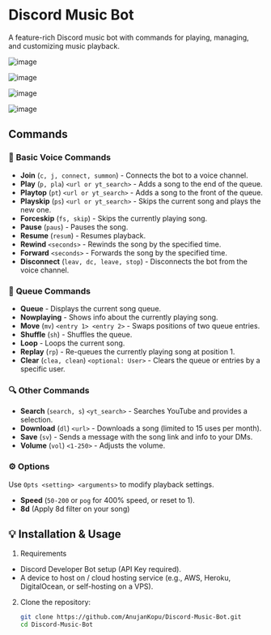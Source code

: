 # Discord Music Bot

A feature-rich Discord music bot with commands for playing, managing, and customizing music playback.

![image](https://github.com/user-attachments/assets/25139aa3-d972-4a72-8e93-d1dd9bfa3aa0)

![image](https://github.com/user-attachments/assets/2302aaa9-5c01-4396-bae7-5c513c746766)

![image](https://github.com/user-attachments/assets/e819eda8-5377-4ee2-bc15-55db7054570d)

![image](https://github.com/user-attachments/assets/b23de99d-daa4-42e1-ac21-1411671dd211)



## Commands

### 🎵 **Basic Voice Commands**
- **Join** (`c, j, connect, summon`) - Connects the bot to a voice channel.
- **Play** (`p, pla`) `<url or yt_search>` - Adds a song to the end of the queue.
- **Playtop** (`pt`) `<url or yt_search>` - Adds a song to the front of the queue.
- **Playskip** (`ps`) `<url or yt_search>` - Skips the current song and plays the new one.
- **Forceskip** (`fs, skip`) - Skips the currently playing song.
- **Pause** (`paus`) - Pauses the song.
- **Resume** (`resum`) - Resumes playback.
- **Rewind** `<seconds>` - Rewinds the song by the specified time.
- **Forward** `<seconds>` - Forwards the song by the specified time.
- **Disconnect** (`leav, dc, leave, stop`) - Disconnects the bot from the voice channel.

### 📜 **Queue Commands**
- **Queue** - Displays the current song queue.
- **Nowplaying** - Shows info about the currently playing song.
- **Move** (`mv`) `<entry 1> <entry 2>` - Swaps positions of two queue entries.
- **Shuffle** (`sh`) - Shuffles the queue.
- **Loop** - Loops the current song.
- **Replay** (`rp`) - Re-queues the currently playing song at position 1.
- **Clear** (`clea, clean`) `<optional: User>` - Clears the queue or entries by a specific user.

### 🔍 **Other Commands**
- **Search** (`search, s`) `<yt_search>` - Searches YouTube and provides a selection.
- **Download** (`dl`) `<url>` - Downloads a song (limited to 15 uses per month).
- **Save** (`sv`) - Sends a message with the song link and info to your DMs.
- **Volume** (`vol`) `<1-250>` - Adjusts the volume.

### ⚙️ **Options**
Use `Opts <setting> <arguments>` to modify playback settings.

- **Speed** (`50-200` or `pog` for 400% speed, or reset to 1).
- **8d** (Apply 8d filter on your song)

## 💡 Installation & Usage
1. Requirements
   
  - Discord Developer Bot setup (API Key required).
  - A device to host on / cloud hosting service (e.g., AWS, Heroku, DigitalOcean, or self-hosting on a VPS).
    
2. Clone the repository:
   ```sh
   git clone https://github.com/AnujanKopu/Discord-Music-Bot.git
   cd Discord-Music-Bot

